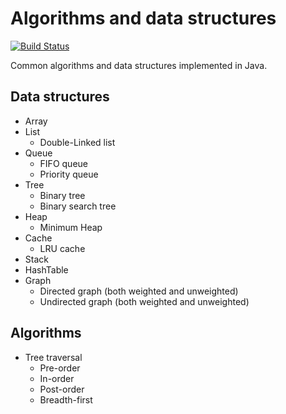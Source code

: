 # Algorithms and data structures

[![Build Status](https://travis-ci.org/nagyf/algorithms.svg?branch=master)](https://travis-ci.org/nagyf/algorithms)

Common algorithms and data structures implemented in Java.

## Data structures

- Array
- List
    - Double-Linked list
- Queue
    - FIFO queue
    - Priority queue
- Tree
    - Binary tree
    - Binary search tree
- Heap
    - Minimum Heap
- Cache
    - LRU cache
- Stack
- HashTable
- Graph
    - Directed graph (both weighted and unweighted)
    - Undirected graph (both weighted and unweighted)

## Algorithms

- Tree traversal
    - Pre-order
    - In-order
    - Post-order
    - Breadth-first
